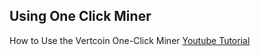 ## Using One Click Miner

How to Use the Vertcoin One-Click Miner
[Youtube Tutorial](https://www.youtube.com/watch?v=0dzeAerxGKs)
